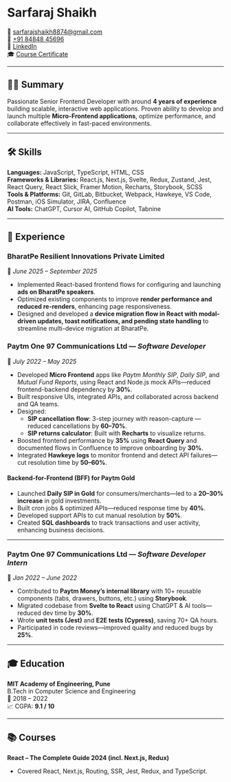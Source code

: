 # Sarfaraj Shaikh

📧 [sarfarajshaikh8874@gmail.com](mailto:sarfarajshaikh8874@gmail.com)  
📱 [+91 84848 45696](tel:+918484845696)  
🔗 [LinkedIn](https://www.linkedin.com/in/sarfaraj-shaikh-4a8847193/)  
🎓 [Course Certificate](https://www.udemy.com/certificate/UC-c800bfff-df10-41f2-ad30-04094a87193f/)

---

## 🧑‍💻 Summary

Passionate Senior Frontend Developer with around **4 years of experience** building scalable, interactive web applications. Proven ability to develop and launch multiple **Micro-Frontend applications**, optimize performance, and collaborate effectively in fast-paced environments.

---

## 🛠️ Skills

**Languages:** JavaScript, TypeScript, HTML, CSS  
**Frameworks & Libraries:** React.js, Next.js, Svelte, Redux, Zustand, Jest, React Query, React Slick, Framer Motion, Recharts, Storybook, SCSS  
**Tools & Platforms:** Git, GitLab, Bitbucket, Webpack, Hawkeye, VS Code, Postman, iOS Simulator, JIRA, Confluence  
**AI Tools:** ChatGPT, Cursor AI, GitHub Copilot, Tabnine

---

## 💼 Experience

###  BharatPe Resilient Innovations Private Limited
📅 *June 2025 –  September 2025*

- Implemented React-based frontend flows for configuring and launching **ads on BharatPe speakers**.
-  Optimized existing components to improve **render performance and reduced re-renders**, enhancing page responsiveness.
- Designed and developed a **device migration flow in React with modal-driven updates, toast notifications, and pending state handling** to streamline multi-device migration at BharatPe.

### Paytm One 97 Communications Ltd — *Software Developer*  
📅 *July 2022 – May 2025*

- Developed **Micro Frontend** apps like *Paytm Monthly SIP*, *Daily SIP*, and *Mutual Fund Reports*, using React and Node.js mock APIs—reduced frontend-backend dependency by **30%**.
- Built responsive UIs, integrated APIs, and collaborated across backend and QA teams.
- Designed:
  - **SIP cancellation flow**: 3-step journey with reason-capture — reduced cancellations by **60–70%**.
  - **SIP returns calculator**: Built with **Recharts** to visualize returns.
- Boosted frontend performance by **35%** using **React Query** and documented flows in Confluence to improve onboarding by **30%**.
- Integrated **Hawkeye logs** to monitor frontend and detect API failures—cut resolution time by **50–60%**.

#### Backend-for-Frontend (BFF) for Paytm Gold

- Launched **Daily SIP in Gold** for consumers/merchants—led to a **20–30% increase** in gold investments.
- Built cron jobs & optimized APIs—reduced response time by **40%**.
- Developed support APIs to cut manual resolution by **50%**.
- Created **SQL dashboards** to track transactions and user activity, enhancing business decisions.

---

### Paytm One 97 Communications Ltd — *Software Developer Intern*  
📅 *Jan 2022 – June 2022*

- Contributed to **Paytm Money’s internal library** with 10+ reusable components (tabs, drawers, buttons, etc.) using **Storybook**.
- Migrated codebase from **Svelte to React** using ChatGPT & AI tools—reduced dev time by **30%**.
- Wrote **unit tests (Jest)** and **E2E tests (Cypress)**, saving 70+ QA hours.
- Participated in code reviews—improved quality and reduced bugs by **25%**.

---

## 🎓 Education

**MIT Academy of Engineering, Pune**  
B.Tech in Computer Science and Engineering  
📆 2018 – 2022  
📈 CGPA: **9.1 / 10**

---

## 📚 Courses

**React – The Complete Guide 2024 (incl. Next.js, Redux)**  
- Covered React, Next.js, Routing, SSR, Jest, Redux, and TypeScript.